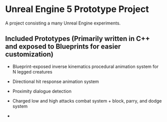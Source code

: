 # Unreal Engine 5 Prototype Project
 
A project consisting a many Unreal Engine experiments.

## Included Prototypes (Primarily written in C++ and exposed to Blueprints for easier customization)

- Blueprint-exposed inverse kinematics procedural animation system for N legged creatures

- Directional hit response animation system

- Proximity dialogue detection

- Charged low and high attacks combat system + block, parry, and dodge system

- 
